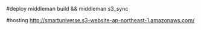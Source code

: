 #deploy
middleman build && middleman s3_sync

#hosting
http://smartuniverse.s3-website-ap-northeast-1.amazonaws.com/
